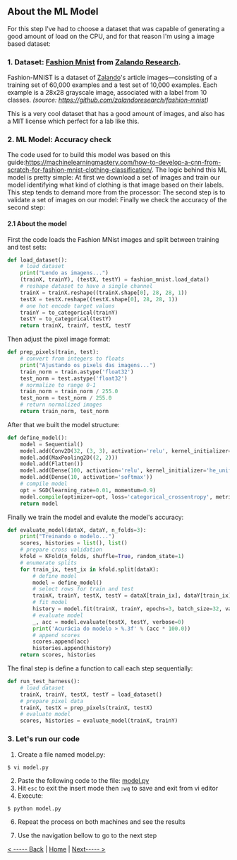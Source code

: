 ## About the ML Model

For this step I've had to choose a dataset that was capable of generating a good amount of load on the CPU, and for that reason I'm using a image based dataset:

### 1. Dataset: [Fashion Mnist](https://github.com/zalandoresearch/fashion-mnist) from [Zalando Research](https://research.zalando.com/). 
Fashion-MNIST is a dataset of [Zalando](https://jobs.zalando.com/tech/)'s article images—consisting of a training set of 60,000 examples and a test set of 10,000 examples. Each example is a 28x28 grayscale image, associated with a label from 10 classes. *(source: https://github.com/zalandoresearch/fashion-mnist)*

This is a very cool dataset that  has a good amount of images, and also has a MIT license which perfect for a lab like this.

### 2. ML Model: Accuracy check
The code used for to build this model was based on this guide:https://machinelearningmastery.com/how-to-develop-a-cnn-from-scratch-for-fashion-mnist-clothing-classification/. The logic behind this ML model is pretty simple:
At first we download a set of images and train our model identifying what kind of clothing is that image based on their labels. This step tends to demand more from the processor:
The second step is to validate a set of images on our model:
Finally we check the accuracy of the second step:


#### 2.1 About the model
First the code loads the Fashion MNist images and split between training and test sets:
```python
def load_dataset():
    # load dataset
    print("Lendo as imagens...")
    (trainX, trainY), (testX, testY) = fashion_mnist.load_data()
    # reshape dataset to have a single channel
    trainX = trainX.reshape((trainX.shape[0], 28, 28, 1))
    testX = testX.reshape((testX.shape[0], 28, 28, 1))
    # one hot encode target values
    trainY = to_categorical(trainY)
    testY = to_categorical(testY)
    return trainX, trainY, testX, testY
```

Then adjust the pixel image format:
```python
def prep_pixels(train, test):
    # convert from integers to floats
    print("Ajustando os pixels das imagens...")
    train_norm = train.astype('float32')
    test_norm = test.astype('float32')
    # normalize to range 0-1
    train_norm = train_norm / 255.0
    test_norm = test_norm / 255.0
    # return normalized images
    return train_norm, test_norm
```

After that we built the model structure:
```python
def define_model():
    model = Sequential()
    model.add(Conv2D(32, (3, 3), activation='relu', kernel_initializer='he_uniform', input_shape=(28, 28, 1)))
    model.add(MaxPooling2D((2, 2)))
    model.add(Flatten())
    model.add(Dense(100, activation='relu', kernel_initializer='he_uniform'))
    model.add(Dense(10, activation='softmax'))
    # compile model
    opt = SGD(learning_rate=0.01, momentum=0.9)
    model.compile(optimizer=opt, loss='categorical_crossentropy', metrics=['accuracy'])
    return model
```

Finally we train the model and evalute the model's accuracy:
```python
def evaluate_model(dataX, dataY, n_folds=3):
    print("Treinando o modelo...")
    scores, histories = list(), list()
    # prepare cross validation
    kfold = KFold(n_folds, shuffle=True, random_state=1)
    # enumerate splits
    for train_ix, test_ix in kfold.split(dataX):
        # define model
        model = define_model()
        # select rows for train and test
        trainX, trainY, testX, testY = dataX[train_ix], dataY[train_ix], dataX[test_ix], dataY[test_ix]
        # fit model
        history = model.fit(trainX, trainY, epochs=3, batch_size=32, validation_data=(testX, testY), verbose=0)
        # evaluate model
        _, acc = model.evaluate(testX, testY, verbose=0)
        print('Acurácia do modelo > %.3f' % (acc * 100.0))
        # append scores
        scores.append(acc)
        histories.append(history)
    return scores, histories
```
The final step is define a function to call each step sequentially:
```python
def run_test_harness():
    # load dataset
    trainX, trainY, testX, testY = load_dataset()
    # prepare pixel data
    trainX, testX = prep_pixels(trainX, testX)
    # evaluate model
    scores, histories = evaluate_model(trainX, trainY)
```

### 3. Let's run our code

1. Create a file named model.py:
```bash
$ vi model.py
```
2. Paste the following code to the file: [model.py](./src/model.py)
4. Hit ```esc``` to exit the insert mode then ```:wq``` to save and exit from vi editor
5. Execute:
```vim
$ python model.py
```
6. Repeat the process on both machines and see the results

7. Use the navigation bellow to go to the next step

[< ----- Back](../Step2/Step2.md)      |          [Home](../README.md)         |         [Next----- >](../Step4/Step4.md) 
